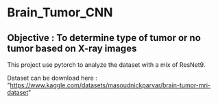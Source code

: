 # Brain_Tumor_CNN

## Objective : To determine type of tumor or no tumor based on X-ray images

This project use pytorch to analyze the dataset with a mix of ResNet9.

Dataset can be download here : "https://www.kaggle.com/datasets/masoudnickparvar/brain-tumor-mri-dataset"
